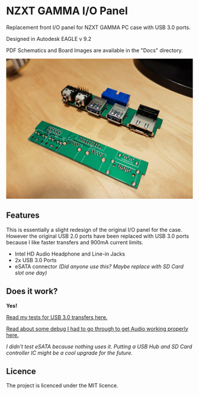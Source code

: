 # NZXT GAMMA I/O Panel

Replacement front I/O panel for NZXT GAMMA PC case with USB 3.0 ports.

Designed in Autodesk EAGLE v 9.2

PDF Schematics and Board Images are available in the "Docs" directory.

![Raw and Assembled Board](/Docs/image_assets/raw_and_assembled_board.jpg)

## Features
This is essentially a slight redesign of the original I/O panel for the case.
However the original USB 2.0 ports have been replaced with USB 3.0 ports because
 I like faster transfers and 900mA current limits.

* Intel HD Audio Headphone and Line-in Jacks
* 2x USB 3.0 Ports
* eSATA connector _(Did anyone use this? Maybe replace with SD Card slot one day)_

## Does it work?
**Yes!** 

[Read my tests for USB 3.0 transfers here.](/Docs/transfer-speed-test.md)

[Read about some debug I had to go through to get Audio working properly here.](/Docs/hd-audio-debug.md)

_I didn't test eSATA because nothing uses it. Putting a USB Hub and SD Card
controller IC might be a cool upgrade for the future._

## Licence
The project is licenced under the MIT licence.
